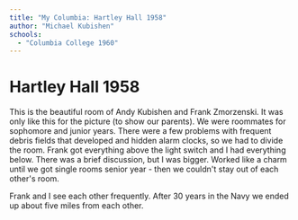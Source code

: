 ```yaml
---
title: "My Columbia: Hartley Hall 1958"
author: "Michael Kubishen"
schools:
  - "Columbia College 1960"
---
```


# Hartley Hall 1958

This is the beautiful room of Andy Kubishen and Frank Zmorzenski. It was only like this for the picture (to show our parents). We were roommates for sophomore and junior years. There were a few problems with frequent debris fields that developed and hidden alarm clocks, so we had to divide the room. Frank got everything above the light switch and I had everything below. There was a brief discussion, but I was bigger. Worked like a charm until we got single rooms senior year - then we couldn't stay out of each other's room.

Frank and I see each other frequently. After 30 years in the Navy we ended up about five miles from each other.
